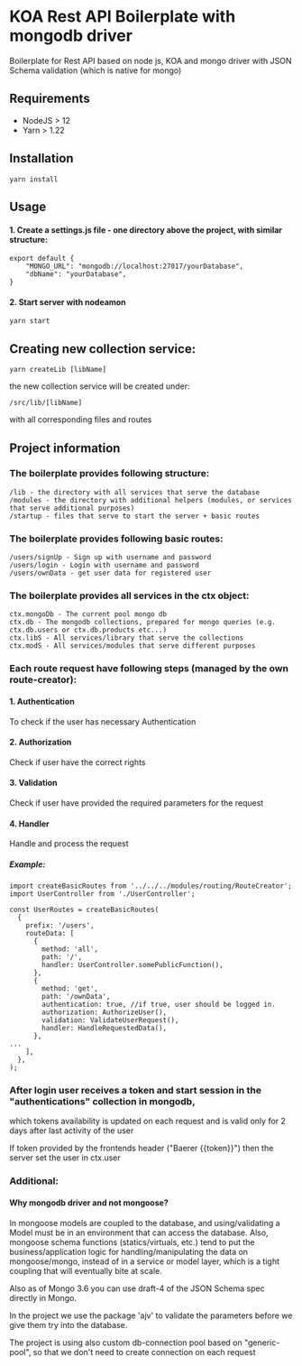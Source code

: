 # KOA Rest API Boilerplate with mongodb driver
Boilerplate for Rest API based on node js, KOA and mongo driver with JSON Schema validation (which is native for mongo)

## Requirements
- NodeJS > 12
- Yarn > 1.22


## Installation

```
yarn install
```

## Usage

#### 1. Create a settings.js file - one directory above the project, with similar structure:
```
export default {
	"MONGO_URL": "mongodb://localhost:27017/yourDatabase",
	"dbName": "yourDatabase",
}
```

#### 2. Start server with nodeamon
```
yarn start
```

## Creating new collection service:

```
yarn createLib [libName]
```

the new collection service will be created under:

```
/src/lib/[libName]
```

with all corresponding files and routes

## Project information

### The boilerplate provides following structure:

```
/lib - the directory with all services that serve the database
/modules - the directory with additional helpers (modules, or services that serve additional purposes)
/startup - files that serve to start the server + basic routes
```

### The boilerplate provides following basic routes:

```
/users/signUp - Sign up with username and password
/users/login - Login with username and password
/users/ownData - get user data for registered user
```
### The boilerplate provides all services in the ctx object:

```
ctx.mongoDb - The current pool mongo db
ctx.db - The mongodb collections, prepared for mongo queries (e.g. ctx.db.users or ctx.db.products etc...)
ctx.libS - All services/library that serve the collections
ctx.modS - All services/modules that serve different purposes
```

### Each route request have following steps (managed by the own route-creator):

#### 1. Authentication

To check if the user has necessary Authentication

#### 2. Authorization

Check if user have the correct rights

#### 3. Validation

Check if user have provided the required parameters for the request

#### 4. Handler

Handle and process the request

##### Example:

```
import createBasicRoutes from '../../../modules/routing/RouteCreator';
import UserController from './UserController';

const UserRoutes = createBasicRoutes(
  {
    prefix: '/users',
    routeData: [
      {
        method: 'all',
        path: '/',
        handler: UserController.somePublicFunction(),
      },
      {
        method: 'get',
        path: '/ownData',
        authentication: true, //if true, user should be logged in.
        authorization: AuthorizeUser(),
        validation: ValidateUserRequest(),
        handler: HandleRequestedData(),
      },
...
    ],
  },
);
```

### After login user receives a token and start session in the "authentications" collection in mongodb, 
which tokens availability is updated on each request and is valid only for 2 days after last activity of the user

If token provided by the frontends header ("Baerer {{token}}") then the server set the user in ctx.user

### Additional:

#### Why mongodb driver and not mongoose?

In mongoose models are coupled to the database, and using/validating a Model must be in an environment that can access the database. Also, mongoose schema functions (statics/virtuals, etc.) tend to put the business/application logic for handling/manipulating the data on mongoose/mongo, instead of in a service or model layer, which is a tight coupling that will eventually bite at scale.

Also as of Mongo 3.6 you can use draft-4 of the JSON Schema spec directly in Mongo. 

In the project we use the package 'ajv' to validate the parameters before we give them try into the database.

The project is using also custom db-connection pool based on "generic-pool", so that we don't need to create connection on each request
